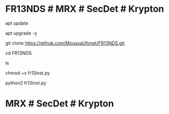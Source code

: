 # FR13NDS # MRX # SecDet # Krypton

apt update

apt upgrade -y

git clone https://github.com/MoussaUfonet/FR13NDS.git

cd FR13NDS

ls

chmod +x fr13inst.py

python2 fr13inst.py

# MRX # SecDet # Krypton
